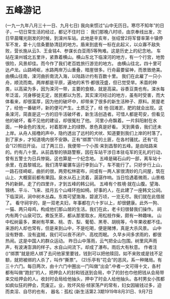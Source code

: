 # 五峰游记
(一九一九年八月三十一日、九月七日)
我向来惯过“山中无历日。寒尽不知年”的日子，一切日常生活的经过，都记不住时日：
我们那晚八时顷，由京奉线出发，次日早晨曙光刚发的时候，到滦州车站。此地是辛亥年，张绍曾2将军督率第十镇停军不发，拿十儿信条要胁清廷的地方。盾来到底有一标在此起义，以众寡不敌失败，营长施从云3、王金铭4、参谋长白亚雨5等殉难。这是历史上的纪念地。
车站在滦州城北五里许，紧靠着横山。横山东北下临滦河的地方，有一个行宫，地势很险，风景却佳。而今作了我们老百姓旅行游览的地方。
由横山往北，四十里可达卢龙。山路崎岖，水路两岸万山重叠，暗崖很多。行舟最要留神，而景致绝美。由横山往南，滦河曲折南流入海，以陆路计约有百数十里。
我们在此雇了一只小舟，顺流而南。两岸都是平原，遍地的禾节·都很茂盛，但已觉受旱。禾苗的种类，以高粱为多，因为滦河一带，主要的食粮，就是高粱。谷黍豆类也有。滦水每年泛滥，河身移徙无定，居民都以为苦。其实滦河经过的地方，虽有时受害，而大体看来，却很富厚，因为他的破坏中，却带来了很多的新生活种子、原料。房屋老了，经他一番破坏，新的便可产生。土质乏了，经
他·回滩淤，肥的就会出现。这条滦河，简直是这一方的旧牛活破坏者，新生活创造者。可惜人都是苟安，但看见他的破坏，看不见他的建设，却很冤杜了他。
河里小舟飘着。一片斜阳射在水面，一种金色的浅光，衬着那岸上的绿野。景色真是好看。
天到黄昏，我们还未上岸。从舟人摇橹的声中，隐约透出了远村的犬吠、知道要到我们上岸的村落了。
到了家乡，才知道境内很不安静。正有“绑票”(1)的土匪，在各村骚扰。还有“花会”(2)照旧开设。
过了两三日，我便带一个小孩·来到昌黎的五峰。是由陆路来的。约有八十里。从前昌黎的铁路警察，因在车站干涉日本驻屯军的无礼的行动，曾有五警士为日兵惨毙。这也算是一个纪念地。
五峰是碣石山的一部，离车站十余里，在昌黎城北。我们清早雇骡车运行李到山下，车不能行了。只好步行上山，一路石径崎岖，曲折的很，两旁松林密布，间或有一两人家很清妙的几间屋，筑在山上、大概窗前都有果园。泉水从石上流着，潺潺作响。当日恰遇着微雨，山景格外的新鲜。走了约四里许，才到五峰的韩公祠。
五峰有个胜境·就在山腹。望海、锦绣、平斗、飞来、挂月五个山峰环抱如椅。好事的人，在此建了一座韩文公祠。下临深涧，涧中树木丛森。东南可望渤海，碧波万顷，一览无尽。我们就在此借居了。
看守祠宇的，是一双老夫妇，年事都在六十岁以上，却很健康。此外一狗、一猫、两只母鸡，构成他们那山居的生活。我们在此，老卡妇很替我们操作。
祠内有两个山泉可饮。煮饭烹茶，都从那里取水，用松枝作柴，颇有一种趣味。
山中松树最多，果树有苹果、桃、杏、梨、葡萄、黑枣、胡桃等，今年果收都不佳。
来游的人却也常有，但是来到山中，不是吃喝，便是赌博，真是大杀风景。
山中没有野兽、没有盗贼，我们可以夜不闭户、高枕而眠。
久早乡间多求雨的，都很热闹。这是中国人的群众运动。
昨日山中落雨，云气把全山包围。树里风声雨声，有波涛澎湃的样子。水自山间流下。却成了瀑布。雨后大有秋意。
作者注
()“绑票”就是把人绑了去问他家里要钱，钱到可以把他赎回，如不来败或是钱不足额，就把被绑的人杀了，叫作“撕票”。
(2)乐亭有“花会”的恶风，系一种赌局。有三十六门。每日两次，由十六门中圈出一门叫做“出会”.中者一文可得十文，各村都有叫做“跑封”的人，把押会人的封和钱送到会局，中了的封也巾他把钱从会局带来交给押会的人。收封时会局给他抽头，押中了时会人给他抽头。各村男女小孩都如疯似狂的押会，荒废正。业，败坏风俗·倾家荡产的常有，妇女因输钱过多，迫而卖淫、自尽的也有，
器名：孤松
(新生活第2.3期1919年8月31日、9月7日

